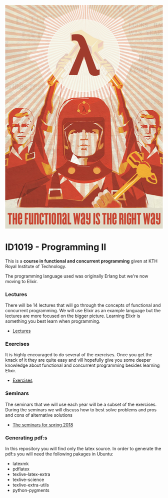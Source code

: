 ![important info](./functional.jpg)
# ID1019 - Programming II
This is a **course in functional and concurrent programming** given at KTH Royal Institute of Technology. 

The programming language used was originally Erlang but we're now moving to Elixir.

### Lectures

There will be 14 lectures that will go through the concepts of
functional and concurrent programming. We will use Elixir as an
example language but the lectures are more focused on the bigger
picture. Learning Elixir is something you best learn when programming.

- [Lectures](lectures)

### Exercises

It is highly encouraged to do several of the exercises. Once you get the
knack of it they are quite easy and vill hopefully give you some
deeper knowledge about functional and concurrent programming besides
learning Elixir.

- [Exercises](exercises)


### Seminars

The seminars that we will use each year will be a subset of the
exercises. During the seminars we will discuss how to best solve
problems and pros and cons of alternative solutions

- [The seminars for spring 2018](Seminars2018.md)


### Generating pdf:s

In this repository you will find only the latex source. In order to
generate the pdf:s you will need the following pakages in Ubuntu:

- latexmk
- pdflatex
- texlive-latex-extra
- texlive-science
- texlive-extra-utils
- python-pygments
